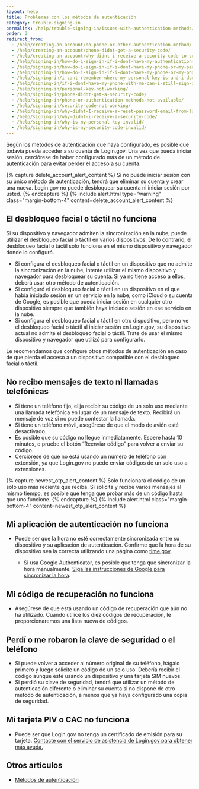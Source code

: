```yaml
---
layout: help 
title: Problemas con los métodos de autenticación 
category: trouble-signing-in
permalink: /help/trouble-signing-in/issues-with-authentication-methods/
order: 3
redirect_from: 
  - /help/creating-an-account/no-phone-or-other-authentication-method/
  - /help/creating-an-account/phone-didnt-get-a-security-code/
  - /help/creating-an-account/why-didnt-i-receive-a-security-code-to-confirm-my-phone/
  - /help/signing-in/how-do-i-sign-in-if-i-dont-have-my-authentication-methods/
  - /help/signing-in/how-do-i-sign-in-if-i-dont-have-my-phone-or-my-personal-key/
  - /help/signing-in/how-do-i-sign-in-if-i-dont-have-my-phone-or-my-phone-number-has-changed/
  - /help/signing-in/i-cant-remember-where-my-personal-key-is-and-i-dont-have-my-phone-with-me/
  - /help/signing-in/if-i-dont-have-my-phone-with-me-can-i-still-sign-in/
  - /help/signing-in/personal-key-not-working/
  - /help/signing-in/phone-didnt-get-a-security-code/
  - /help/signing-in/phone-or-authentication-methods-not-available/
  - /help/signing-in/security-code-not-working/
  - /help/signing-in/why-didnt-I-receive-a-reset-password-email-from-logingov/
  - /help/signing-in/why-didnt-i-receive-a-security-code/
  - /help/signing-in/why-is-my-personal-key-invalid/
  - /help/signing-in/why-is-my-security-code-invalid/
---
```


Según los métodos de autenticación que haya configurado, es posible que todavía pueda acceder a su cuenta de Login.gov. Una vez que pueda iniciar sesión, cerciórese de haber configurado más de un método de autenticación para evitar perder el acceso a su cuenta.

{% capture delete_account_alert_content %} 
Si no puede iniciar sesión con su único método de autenticación, tendrá que eliminar su cuenta y crear una nueva. Login.gov no puede desbloquear su cuenta ni iniciar sesión por usted. 
{% endcapture %} 
{% include alert.html type="warning" class="margin-bottom-4" content=delete_account_alert_content %}

## El desbloqueo facial o táctil no funciona

Si su dispositivo y navegador admiten la sincronización en la nube, puede utilizar el desbloqueo facial o táctil en varios dispositivos. De lo contrario, el desbloqueo facial o táctil solo funciona en el mismo dispositivo y navegador donde lo configuró.

* Si configura el desbloqueo facial o táctil en un dispositivo que no admite la sincronización en la nube, intente utilizar el mismo dispositivo y navegador para desbloquear su cuenta. Si ya no tiene acceso a ellos, deberá usar otro método de autenticación.
* Si configuró el desbloqueo facial o táctil en un dispositivo en el que había iniciado sesión en un servicio en la nube, como iCloud o su cuenta de Google, es posible que pueda iniciar sesión en cualquier otro dispositivo siempre que también haya iniciado sesión en ese servicio en la nube.
* Si configura el desbloqueo facial o táctil en otro dispositivo, pero no ve el desbloqueo facial o táctil al iniciar sesión en Login.gov, su dispositivo actual no admite el desbloqueo facial o táctil. Trate de usar el mismo dispositivo y navegador que utilizó para configurarlo.

Le recomendamos que configure otros métodos de autenticación en caso de que pierda el acceso a un dispositivo compatible con el desbloqueo facial o táctil.

## No recibo mensajes de texto ni llamadas telefónicas

* Si tiene un teléfono fijo, elija recibir su código de un solo uso mediante una llamada telefónica en lugar de un mensaje de texto. Recibirá un mensaje de voz si no puede contestar la llamada.
* Si tiene un teléfono móvil, asegúrese de que el modo de avión esté desactivado.
* Es posible que su código no llegue inmediatamente. Espere hasta 10 minutos, o pruebe el botón “Reenviar código” para volver a enviar su código.
* Cerciórese de que no está usando un número de teléfono con extensión, ya que Login.gov no puede enviar códigos de un solo uso a extensiones.

{% capture newest_otp_alert_content %} 
Solo funcionará el código de un solo uso más reciente que reciba. Si solicita y recibe varios mensajes al mismo tiempo, es posible que tenga que probar más de un código hasta que uno funcione. 
{% endcapture %} 
{% include alert.html class="margin-bottom-4" content=newest_otp_alert_content %}

## Mi aplicación de autenticación no funciona

* Puede ser que la hora no esté correctamente sincronizada entre su dispositivo y su aplicación de autenticación. Confirme que la hora de su dispositivo sea la correcta utilizando una página como [time.gov](https://www.time.gov/).
  
  * Si usa Google Authenticator, es posible que tenga que sincronizar la hora manualmente. [Siga las instrucciones de Google para sincronizar la hora](https://support.google.com/accounts/answer/185834?hl=en).

## Mi código de recuperación no funciona

* Asegúrese de que está usando un código de recuperación que aún no ha utilizado. Cuando utilice los diez códigos de recuperación, le proporcionaremos una lista nueva de códigos.

## Perdí o me robaron la clave de seguridad o el teléfono

* Si puede volver a acceder al número original de su teléfono, hágalo primero y luego solicite un código de un solo uso. Debería recibir el código aunque esté usando un dispositivo y una tarjeta SIM nuevos.
* Si perdió su clave de seguridad, tendrá que utilizar un método de autenticación diferente o eliminar su cuenta si no dispone de otro método de autenticación, a menos que ya haya configurado una copia de seguridad.

## Mi tarjeta PIV o CAC no funciona

* Puede ser que Login.gov no tenga un certificado de emisión para su tarjeta. [Contacte con el servicio de asistencia de Login.gov para obtener más ayuda.](https://login.gov/contact/)

## Otros artículos

* [Métodos de autenticación](/help/get-started/authentication-methods/)